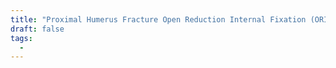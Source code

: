 ```yaml
---
title: "Proximal Humerus Fracture Open Reduction Internal Fixation (ORIF)"
draft: false
tags:
  - 
---
```

 
